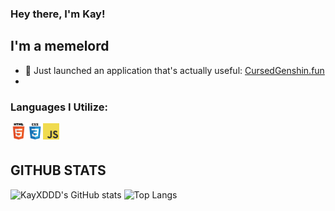 ### Hey there, I'm Kay!
## I'm a memelord

- 🔭 Just launched an application that's actually useful: [CursedGenshin.fun](http://cursedgenshin.fun)
- 
### Languages I Utilize:
<img align="left" alt="HTML5" width="26px" src="https://raw.githubusercontent.com/github/explore/80688e429a7d4ef2fca1e82350fe8e3517d3494d/topics/html/html.png" />
<img align="left" alt="CSS3" width="26px" src="https://raw.githubusercontent.com/github/explore/80688e429a7d4ef2fca1e82350fe8e3517d3494d/topics/css/css.png" />
<img align="left" alt="JavaScript" width="26px" src="https://raw.githubusercontent.com/github/explore/80688e429a7d4ef2fca1e82350fe8e3517d3494d/topics/javascript/javascript.png" />

<br />
<br />

## GITHUB STATS
![KayXDDD's GitHub stats](https://github-readme-stats.vercel.app/api?username=KayXDDD&show_icons=true&theme=merko)
![Top Langs](https://github-readme-stats.vercel.app/api/top-langs/?username=KayXDDD&hide=TeX&layout=compact&bg_color=30,FFAE00,FFC039&title_color=000000&text_color=000000)
